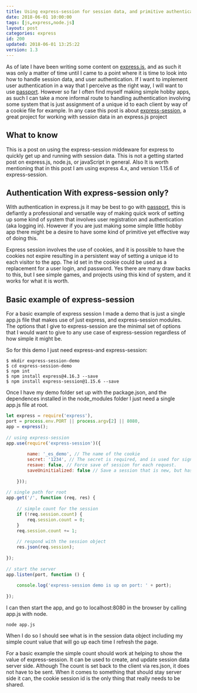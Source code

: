 ```yaml
---
title: Using express-session for session data, and primitive authentication in express.js
date: 2018-06-01 10:00:00
tags: [js,express,node.js]
layout: post
categories: express
id: 200
updated: 2018-06-01 13:25:22
version: 1.3
---
```


As of late I have been writing some content on [express.js](https://expressjs.com/), and as such it was only a matter of time until I came to a point where it is time to look into how to handle session data, and user authentication. If I want to implement user authentication in a way that I perceive as the right way, I will want to use [passport](/2018/05/31/express-passport/). However so far I often find myself making simple hobby apps, as such I can take a more informal route to handling authentication involving some system that is just assignment of a unique id to each client by way of a cookie file for example. In any case this post is about [express-session](https://www.npmjs.com/package/express-session), a great project for working with session data in an express.js project

<!-- more -->

## What to know

This is a post on using the express-session middeware for express to quickly get up and running with session data. This is not a getting started post on express.js, node.js, or javaScript in general. Also It is worth mentioning that in this post I am using express 4.x, and version 1.15.6 of express-session.

## Authentication With express-session only?

With authentication in express.js it may be best to go with [passport](/2018/05/31/express-passport/), this is defiantly a professional and versatile way of making quick work of setting up some kind of system that involves user registration and authentication (aka logging in). However if you are just making some simple little hobby app there might be a desire to have some kind of primitive yet effective way of doing this.

Express session involves the use of cookies, and it is possible to have the cookies not expire resulting in a persistent way of setting a unique id to each visitor to the app. The id set in the cookie could be used as a replacement for a user login, and password. Yes there are many draw backs to this, but I see simple games, and projects using this kind of system, and it works for what it is worth.

## Basic example of express-session

For a basic example of express session I made a demo that is just a single app.js file that makes use of just express, and express-session modules. The options that I give to express-session are the minimal set of options that I would want to give to any use case of express-session regardless of how simple it might be.

So for this demo I just need express-and express-session:

```
$ mkdir express-session-demo
$ cd express-session-demo
$ npm int
$ npm install express@4.16.3 --save
$ npm install express-session@1.15.6 --save
```

Once I have my demo folder set up with the package.json, and the dependences installed in the node_modules folder I just need a single app.js file at root.

```js
let express = require('express'),
port = process.env.PORT || process.argv[2] || 8080,
app = express();
 
// using express-session
app.use(require('express-session')({
 
        name: '_es_demo', // The name of the cookie
        secret: '1234', // The secret is required, and is used for signing cookies
        resave: false, // Force save of session for each request.
        saveUninitialized: false // Save a session that is new, but has not been modified
 
    }));
 
// single path for root
app.get('/', function (req, res) {
 
    // simple count for the session
    if (!req.session.count) {
        req.session.count = 0;
    }
    req.session.count += 1;
 
    // respond with the session object
    res.json(req.session);
 
});
 
// start the server
app.listen(port, function () {
 
    console.log('express-session demo is up on port: ' + port);
 
});
```

I can then start the app, and go to localhost:8080 in the browser by calling app.js with node.

```
node app.js
```

When I do so I should see what is in the session data object including my simple count value that will go up each time I refresh the page.

For a basic example the simple count should work at helping to show the value of express-session. It can be used to create, and update session data server side. Although The count is set back to the client via res.json, it does not have to be sent. When it comes to something that should stay server side it can, the cookie session id is the only thing that really needs to be shared.